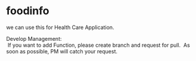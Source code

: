 # foodinfo

we can use this for Health Care Application.

Develop Management:   
&nbsp;If you want to add Function, please create branch and request for pull.
&nbsp;As soon as possible, PM will catch your request.

